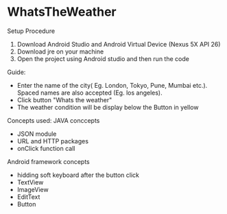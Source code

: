# WhatsTheWeather

Setup Procedure
1. Download Android Studio and Android Virtual Device (Nexus 5X API 26)
2. Download jre on your machine
3. Open the project using Android studio and then run the code

Guide:
- Enter the name of the city( Eg. London, Tokyo, Pune, Mumbai etc.). Spaced names are also accepted (Eg. los angeles).
- Click button "Whats the weather"
- The weather condition will be display below the Button in yellow

Concepts used:
JAVA conccepts
- JSON module
- URL and HTTP packages
- onClick function call

Android framework concepts
- hidding soft keyboard after the button click
- TextView
- ImageView
- EditText
- Button

